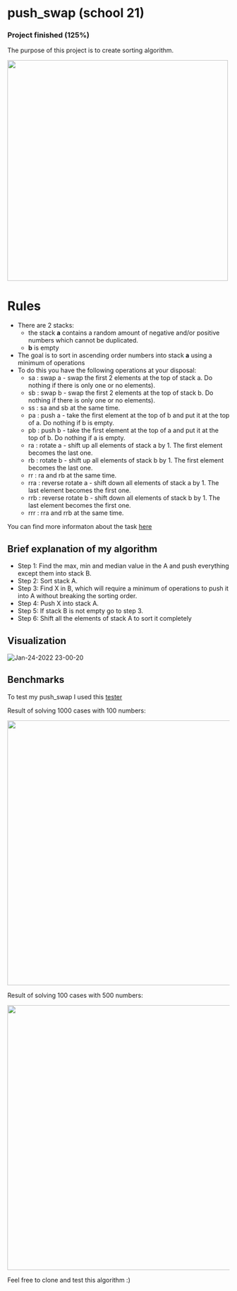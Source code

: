 # push_swap (school 21)

### Project finished (125%)

The purpose of this project is to create sorting algorithm.

<img src="https://user-images.githubusercontent.com/71993796/150857231-f6ba2e2c-9abc-4a87-906f-b6c1c89f1554.gif" width="500" />

# Rules
- There are 2 stacks:
    - the stack **a** contains a random amount of negative and/or positive numbers
which cannot be duplicated.
    - **b** is empty
- The goal is to sort in ascending order numbers into stack **a** using a minimum of operations
-  To do this you have the following operations at your disposal:
    - sa : swap a - swap the first 2 elements at the top of stack a. Do nothing if there
is only one or no elements).
    - sb : swap b - swap the first 2 elements at the top of stack b. Do nothing if there
is only one or no elements).
    - ss : sa and sb at the same time.
    - pa : push a - take the first element at the top of b and put it at the top of a. Do
nothing if b is empty.
    - pb : push b - take the first element at the top of a and put it at the top of b. Do
nothing if a is empty.
    - ra : rotate a - shift up all elements of stack a by 1. The first element becomes
the last one.
    - rb : rotate b - shift up all elements of stack b by 1. The first element becomes
the last one.
    - rr : ra and rb at the same time.
    - rra : reverse rotate a - shift down all elements of stack a by 1. The last element
becomes the first one.
    - rrb : reverse rotate b - shift down all elements of stack b by 1. The last element
becomes the first one.
    - rrr : rra and rrb at the same time.

You can find more informaton about the task [here](https://github.com/Vlad173/school21/blob/master/subjects/push_swap.pdf)

## Brief explanation of my algorithm

* Step 1: Find the max, min and median value in the A and push everything except them into stack B.
* Step 2: Sort stack A.
* Step 3: Find X in B, which will require a minimum of operations to push it into A without breaking the sorting order.
* Step 4: Push X into stack A.
* Step 5: If stack B is not empty go to step 3.
* Step 6: Shift all the elements of stack A to sort it completely

## Visualization 

![Jan-24-2022 23-00-20](https://user-images.githubusercontent.com/71993796/150855662-438524f1-8f66-4fe9-ba99-215c7ec36cad.gif)

## Benchmarks

To test my push_swap I used this [tester](https://github.com/lmalki-h/push_swap_tester)

Result of solving 1000 cases with 100 numbers:

<img src="https://user-images.githubusercontent.com/71993796/150852700-2e437063-cc76-4258-89f9-e3d78cd7ab0c.png" width="600" />

Result of solving 100 cases with 500 numbers:

<img src="https://user-images.githubusercontent.com/71993796/150853493-321c79ff-2d66-4c40-835c-66c3762c2e9a.png" width="600" />

Feel free to clone and test this algorithm :)
